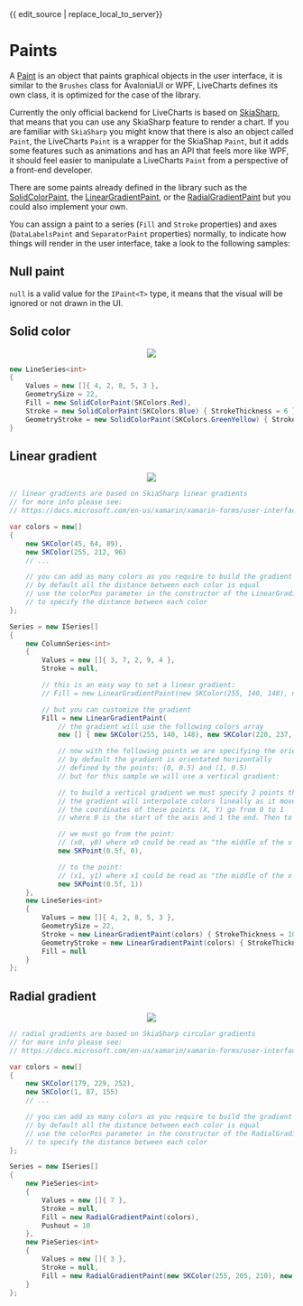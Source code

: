 <div id="edit-this-article-source">
    {{ edit_source | replace_local_to_server}}
</div>

# Paints

A [Paint](https://github.com/beto-rodriguez/LiveCharts2/blob/master/src/skiasharp/LiveChartsCore.SkiaSharp/Painting/PaintTask.cs) 
is an object that paints graphical objects in the user interface, it is similar to the `Brushes` class for 
AvaloniaUI or WPF, LiveCharts defines its own class, it is optimized for the case of the library.

Currently the only official backend for LiveCharts is based on [SkiaSharp](https://github.com/mono/SkiaSharp), that means that 
you can use any SkiaSharp feature to render a chart. If you are familiar with `SkiaSharp` you might know that there is also an 
object called `Paint`, the LiveCharts `Paint` is a wrapper for the SkiaShap `Paint`, but it adds some features such as animations and 
has an API that feels more like WPF, it should feel easier to manipulate a LiveCharts `Paint` from a perspective of a front-end developer.

There are some paints already defined in the library such as 
the [SolidColorPaint](https://github.com/beto-rodriguez/LiveCharts2/blob/master/src/skiasharp/LiveChartsCore.SkiaSharp/Painting/SolidColorPaint.cs),
the [LinearGradientPaint](https://github.com/beto-rodriguez/LiveCharts2/blob/master/src/skiasharp/LiveChartsCore.SkiaSharp/Painting/LinearGradientPaint.cs), 
or the [RadialGradientPaint](https://github.com/beto-rodriguez/LiveCharts2/blob/master/src/skiasharp/LiveChartsCore.SkiaSharp/Painting/RadialGradientPaint.cs)
but you could also implement your own.

You can assign a paint to a series (`Fill` and `Stroke` properties) and axes (`DataLabelsPaint` and `SeparatorPaint` properties) normally, 
to indicate how things will render in the user interface, take a look to the following samples:

## Null paint

`null` is a valid value for the `IPaint<T>` type, it means that the visual will be ignored or not drawn in the UI.

## Solid color

<p align="center">
  <img src="{{ assets_url }}/docs/_assets/1.6.solid.png" />
</p>

```csharp
new LineSeries<int>
{
    Values = new []{ 4, 2, 8, 5, 3 },
    GeometrySize = 22,
    Fill = new SolidColorPaint(SKColors.Red),
    Stroke = new SolidColorPaint(SKColors.Blue) { StrokeThickness = 6 },
    GeometryStroke = new SolidColorPaint(SKColors.GreenYellow) { StrokeThickness = 6 }
}
```

## Linear gradient

<p align="center">
  <img src="{{ assets_url }}/docs/_assets/1.6.linear.png" />
</p>

```csharp
// linear gradients are based on SkiaSharp linear gradients
// for more info please see:
// https://docs.microsoft.com/en-us/xamarin/xamarin-forms/user-interface/graphics/skiasharp/effects/shaders/linear-gradient

var colors = new[]
{
    new SKColor(45, 64, 89),
    new SKColor(255, 212, 96)
    // ...

    // you can add as many colors as you require to build the gradient
    // by default all the distance between each color is equal
    // use the colorPos parameter in the constructor of the LinearGradientPaint class
    // to specify the distance between each color
};

Series = new ISeries[]
{
    new ColumnSeries<int>
    {
        Values = new []{ 3, 7, 2, 9, 4 },
        Stroke = null,

        // this is an easy way to set a linear gradient:
        // Fill = new LinearGradientPaint(new SKColor(255, 140, 148), new SKColor(220, 237, 194))

        // but you can customize the gradient
        Fill = new LinearGradientPaint(
            // the gradient will use the following colors array
            new [] { new SKColor(255, 140, 148), new SKColor(220, 237, 194) },

            // now with the following points we are specifying the orientation of the gradient
            // by default the gradient is orientated horizontally
            // defined by the points: (0, 0.5) and (1, 0.5)
            // but for this sample we will use a vertical gradient:

            // to build a vertical gradient we must specify 2 points that will draw a imaginary line
            // the gradient will interpolate colors lineally as it moves following this imaginary line
            // the coordinates of these points (X, Y) go from 0 to 1
            // where 0 is the start of the axis and 1 the end. Then to build our vertical gradient

            // we must go from the point:
            // (x0, y0) where x0 could be read as "the middle of the x axis" (0.5) and y0 as "the start of the y axis" (0)
            new SKPoint(0.5f, 0),

            // to the point:
            // (x1, y1) where x1 could be read as "the middle of the x axis" (0.5) and y0 as "the end of the y axis" (1)
            new SKPoint(0.5f, 1))
    },
    new LineSeries<int>
    {
        Values = new []{ 4, 2, 8, 5, 3 },
        GeometrySize = 22,
        Stroke = new LinearGradientPaint(colors) { StrokeThickness = 10 },
        GeometryStroke = new LinearGradientPaint(colors) { StrokeThickness = 10 },
        Fill = null
    }
};
```

## Radial gradient

<p align="center">
  <img src="{{ assets_url }}/docs/_assets/1.6.radial.png" />
</p>

```csharp
// radial gradients are based on SkiaSharp circular gradients
// for more info please see:
// https://docs.microsoft.com/en-us/xamarin/xamarin-forms/user-interface/graphics/skiasharp/effects/shaders/circular-gradients

var colors = new[]
{
    new SKColor(179, 229, 252),
    new SKColor(1, 87, 155)
    // ...

    // you can add as many colors as you require to build the gradient
    // by default all the distance between each color is equal
    // use the colorPos parameter in the constructor of the RadialGradientPaint class
    // to specify the distance between each color
};

Series = new ISeries[]
{
    new PieSeries<int>
    {
        Values = new []{ 7 },
        Stroke = null,
        Fill = new RadialGradientPaint(colors),
        Pushout = 10
    },
    new PieSeries<int>
    {
        Values = new []{ 3 },
        Stroke = null,
        Fill = new RadialGradientPaint(new SKColor(255, 205, 210), new SKColor(183, 28, 28))
    }
};
